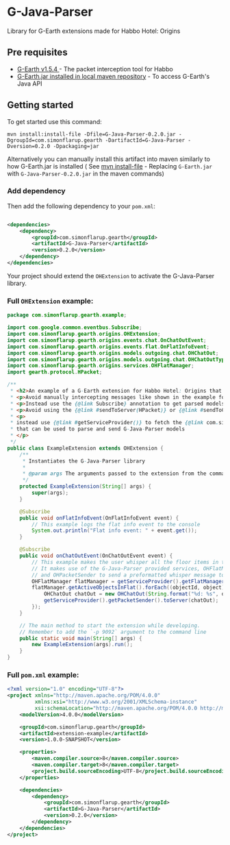 # G-Java-Parser

Library for G-Earth extensions made for Habbo Hotel: Origins

## Pre requisites

- [G-Earth v1.5.4 ](https://github.com/UnfamiliarLegacy/G-Earth/) - The packet interception tool for Habbo
- [G-Earth.jar installed in local maven repository](https://github.com/sirjonasxx/G-ExtensionStore/wiki/Native-Extension#setting-up-your-maven-environment) -
  To access G-Earth's Java API

## Getting started

To get started use this command:

```
mvn install:install-file -Dfile=G-Java-Parser-0.2.0.jar -DgroupId=com.simonflarup.gearth -DartifactId=G-Java-Parser -Dversion=0.2.0 -Dpackaging=jar
```

Alternatively you can manually install this artifact into maven similarly to how G-Earth.jar is installed (
See [mvn install-file](https://github.com/sirjonasxx/G-ExtensionStore/wiki/Native-Extension#setting-up-your-maven-environment) -
Replacing `G-Earth.jar` with `G-Java-Parser-0.2.0.jar` in the maven commands)

### Add dependency

Then add the following dependency to your `pom.xml`:

```xml

<dependencies>
    <dependency>
        <groupId>com.simonflarup.gearth</groupId>
        <artifactId>G-Java-Parser</artifactId>
        <version>0.2.0</version>
    </dependency>
</dependencies>
```

Your project should extend the `OHExtension` to activate the G-Java-Parser library.

### Full `OHExtension` example:

```java
package com.simonflarup.gearth.example;

import com.google.common.eventbus.Subscribe;
import com.simonflarup.gearth.origins.OHExtension;
import com.simonflarup.gearth.origins.events.chat.OnChatOutEvent;
import com.simonflarup.gearth.origins.events.flat.OnFlatInfoEvent;
import com.simonflarup.gearth.origins.models.outgoing.chat.OHChatOut;
import com.simonflarup.gearth.origins.models.outgoing.chat.OHChatOutType;
import com.simonflarup.gearth.origins.services.OHFlatManager;
import gearth.protocol.HPacket;

/**
 * <h2>An example of a G-Earth extension for Habbo Hotel: Origins that uses the G-Java-Parser library</h2>
 * <p>Avoid manually intercepting messages like shown in the example for a regular G-Earth Extension</p>
 * <p>Instead use the {@link Subscribe} annotation to get parsed models from the G-Java-Parser library ready to use</p>
 * <p>Avoid using the {@link #sendToServer(HPacket)} or {@link #sendToClient(HPacket)} messages.
 * <p>
 * instead use {@link #getServiceProvider()} to fetch the {@link com.simonflarup.gearth.origins.services.OHPacketSender}
 * that can be used to parse and send G-Java-Parser models
 * </p>
 */
public class ExampleExtension extends OHExtension {
    /**
     * Instantiates the G-Java-Parser library
     *
     * @param args The arguments passed to the extension from the command line
     */
    protected ExampleExtension(String[] args) {
        super(args);
    }

    @Subscribe
    public void onFlatInfoEvent(OnFlatInfoEvent event) {
        // This example logs the flat info event to the console
        System.out.println("Flat info event: " + event.get());
    }

    @Subscribe
    public void onChatOutEvent(OnChatOutEvent event) {
        // This example makes the user whisper all the floor items in the flat whenever they send any chat message
        // It makes use of the G-Java-Parser provided services, OHFlatManager to fetch all the floor items in the room
        // and OHPacketSender to send a preformatted whisper message to the server
        OHFlatManager flatManager = getServiceProvider().getFlatManager();
        flatManager.getActiveObjectsInFlat().forEach((objectId, object) -> {
            OHChatOut chatOut = new OHChatOut(String.format("%d: %s", objectId, object.toString()), OHChatOutType.WHISPER);
            getServiceProvider().getPacketSender().toServer(chatOut);
        });
    }

    // The main method to start the extension while developing.
    // Remember to add the `-p 9092` argument to the command line
    public static void main(String[] args) {
        new ExampleExtension(args).run();
    }
}
```

### Full `pom.xml` example:

```xml
<?xml version="1.0" encoding="UTF-8"?>
<project xmlns="http://maven.apache.org/POM/4.0.0"
         xmlns:xsi="http://www.w3.org/2001/XMLSchema-instance"
         xsi:schemaLocation="http://maven.apache.org/POM/4.0.0 http://maven.apache.org/xsd/maven-4.0.0.xsd">
    <modelVersion>4.0.0</modelVersion>

    <groupId>com.simonflarup.gearth</groupId>
    <artifactId>extension-example</artifactId>
    <version>1.0.0-SNAPSHOT</version>

    <properties>
        <maven.compiler.source>8</maven.compiler.source>
        <maven.compiler.target>8</maven.compiler.target>
        <project.build.sourceEncoding>UTF-8</project.build.sourceEncoding>
    </properties>

    <dependencies>
        <dependency>
            <groupId>com.simonflarup.gearth</groupId>
            <artifactId>G-Java-Parser</artifactId>
            <version>0.2.0</version>
        </dependency>
    </dependencies>
</project>
```